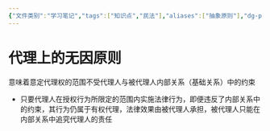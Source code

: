 ```yaml
---
{"文件类别":"学习笔记","tags":["知识点","民法"],"aliases":["抽象原则"],"dg-publish":true,"permalink":"/学习笔记studyup/知识点cheese/无因原则/","dgPassFrontmatter":true,"created":"2024-08-20T21:41:58.740+08:00","updated":"2024-10-27T20:11:39.305+08:00"}
---
```


# 代理上的无因原则
意味着意定代理权的范围不受代理人与被代理人内部关系（基础关系）中的约束
- 只要代理人在授权行为所限定的范围内实施法律行为，即便违反了内部关系中的约束，其行为仍属于有权代理，法律效果由被代理人承担，被代理人只能在内部关系中追究代理人的责任